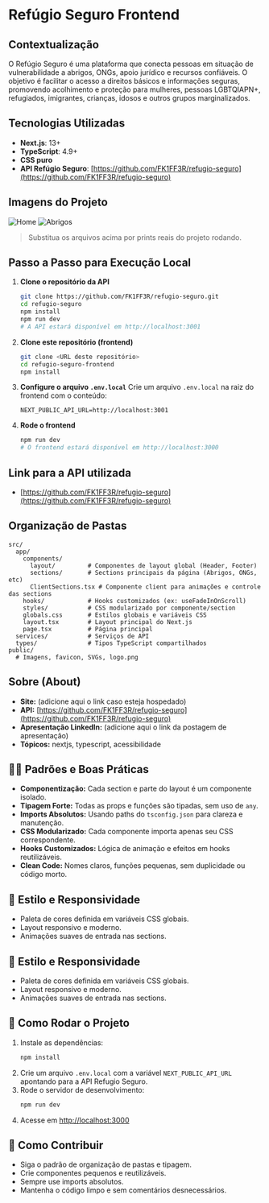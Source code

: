 # Refúgio Seguro Frontend

## Contextualização
O Refúgio Seguro é uma plataforma que conecta pessoas em situação de vulnerabilidade a abrigos, ONGs, apoio jurídico e recursos confiáveis. O objetivo é facilitar o acesso a direitos básicos e informações seguras, promovendo acolhimento e proteção para mulheres, pessoas LGBTQIAPN+, refugiados, imigrantes, crianças, idosos e outros grupos marginalizados.

## Tecnologias Utilizadas
- **Next.js**: 13+
- **TypeScript**: 4.9+
- **CSS puro**
- **API Refúgio Seguro**: [https://github.com/FK1FF3R/refugio-seguro](https://github.com/FK1FF3R/refugio-seguro)

## Imagens do Projeto

![Home](./public/preview-home.png)
![Abrigos](./public/preview-abrigos.png)

> Substitua os arquivos acima por prints reais do projeto rodando.

## Passo a Passo para Execução Local

1. **Clone o repositório da API**
   ```bash
   git clone https://github.com/FK1FF3R/refugio-seguro.git
   cd refugio-seguro
   npm install
   npm run dev
   # A API estará disponível em http://localhost:3001
   ```
2. **Clone este repositório (frontend)**
   ```bash
   git clone <URL deste repositório>
   cd refugio-seguro-frontend
   npm install
   ```
3. **Configure o arquivo `.env.local`**
   Crie um arquivo `.env.local` na raiz do frontend com o conteúdo:
   ```env
   NEXT_PUBLIC_API_URL=http://localhost:3001
   ```
4. **Rode o frontend**
   ```bash
   npm run dev
   # O frontend estará disponível em http://localhost:3000
   ```

## Link para a API utilizada
- [https://github.com/FK1FF3R/refugio-seguro](https://github.com/FK1FF3R/refugio-seguro)

## Organização de Pastas

```
src/
  app/
    components/
      layout/         # Componentes de layout global (Header, Footer)
      sections/       # Sections principais da página (Abrigos, ONGs, etc)
      ClientSections.tsx # Componente client para animações e controle das sections
    hooks/            # Hooks customizados (ex: useFadeInOnScroll)
    styles/           # CSS modularizado por componente/section
    globals.css       # Estilos globais e variáveis CSS
    layout.tsx        # Layout principal do Next.js
    page.tsx          # Página principal
  services/           # Serviços de API
  types/              # Tipos TypeScript compartilhados
public/
  # Imagens, favicon, SVGs, logo.png
```

## Sobre (About)
- **Site:** (adicione aqui o link caso esteja hospedado)
- **API:** [https://github.com/FK1FF3R/refugio-seguro](https://github.com/FK1FF3R/refugio-seguro)
- **Apresentação LinkedIn:** (adicione aqui o link da postagem de apresentação)
- **Tópicos:** nextjs, typescript, acessibilidade

## 🧑‍💻 Padrões e Boas Práticas
- **Componentização:** Cada section e parte do layout é um componente isolado.
- **Tipagem Forte:** Todas as props e funções são tipadas, sem uso de `any`.
- **Imports Absolutos:** Usando paths do `tsconfig.json` para clareza e manutenção.
- **CSS Modularizado:** Cada componente importa apenas seu CSS correspondente.
- **Hooks Customizados:** Lógica de animação e efeitos em hooks reutilizáveis.
- **Clean Code:** Nomes claros, funções pequenas, sem duplicidade ou código morto.

## 🎨 Estilo e Responsividade
- Paleta de cores definida em variáveis CSS globais.
- Layout responsivo e moderno.
- Animações suaves de entrada nas sections.

## 🎨 Estilo e Responsividade
- Paleta de cores definida em variáveis CSS globais.
- Layout responsivo e moderno.
- Animações suaves de entrada nas sections.

## 🏁 Como Rodar o Projeto

1. Instale as dependências:
   ```bash
   npm install
   ```
2. Crie um arquivo `.env.local` com a variável `NEXT_PUBLIC_API_URL` apontando para a API Refugio Seguro.
3. Rode o servidor de desenvolvimento:
   ```bash
   npm run dev
   ```
4. Acesse em [http://localhost:3000](http://localhost:3000)

## 🤝 Como Contribuir
- Siga o padrão de organização de pastas e tipagem.
- Crie componentes pequenos e reutilizáveis.
- Sempre use imports absolutos.
- Mantenha o código limpo e sem comentários desnecessários.


